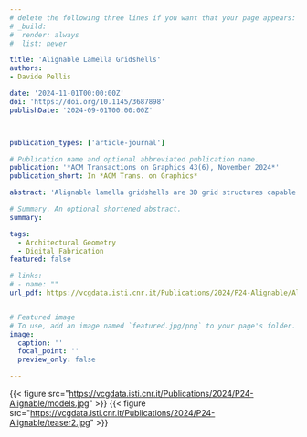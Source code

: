 ```yaml
---
# delete the following three lines if you want that your page appears:
# _build:
#  render: always
#  list: never

title: 'Alignable Lamella Gridshells'
authors:
- Davide Pellis

date: '2024-11-01T00:00:00Z'
doi: 'https://doi.org/10.1145/3687898'
publishDate: '2024-09-01T00:00:00Z'



publication_types: ['article-journal']

# Publication name and optional abbreviated publication name.
publication: '*ACM Transactions on Graphics 43(6), November 2024*'
publication_short: In *ACM Trans. on Graphics*

abstract: 'Alignable lamella gridshells are 3D grid structures capable of collapsing into a planar strip. This feature significantly simplifies on-site assembly and also ensures compactness for efficient transport and storage. However, designing these structures still remains a challenge. This paper tackles the inverse design problem of alignable lamella gridshells leveraging concepts from differential geometry and Cartan’s theory of moving frames. The study unveils that geodesic alignable gridshells, where lamellae are disposed tangentially to the surface, are limited to forming shapes isometric to surfaces of revolution. Furthermore, it demonstrates that alignable gridshells with lamellae arranged orthogonally to a surface can be realized only on a specific class of surfaces that meet a particular curvature condition along their principal curvature lines. Finally, drawing on these theoretical findings, this work introduces novel computational tools tailored for the design of these structures.'

# Summary. An optional shortened abstract.
summary: 

tags:
  - Architectural Geometry
  - Digital Fabrication
featured: false

# links:
# - name: ""
url_pdf: https://vcgdata.isti.cnr.it/Publications/2024/P24-Alignable/Alignable_lamella_gridshells_p.pdf


# Featured image
# To use, add an image named `featured.jpg/png` to your page's folder.
image:
  caption: ''
  focal_point: ''
  preview_only: false

---
```

{{< figure src="https://vcgdata.isti.cnr.it/Publications/2024/P24-Alignable/models.jpg" >}}
{{< figure src="https://vcgdata.isti.cnr.it/Publications/2024/P24-Alignable/teaser2.jpg" >}}

